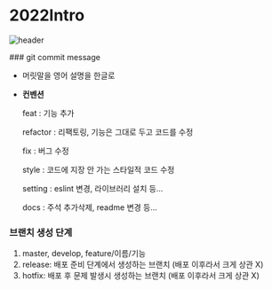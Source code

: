 # 2022Intro
![header](https://capsule-render.vercel.app/api?type=waving&color=0:feffb5,130:5ad17a&=auto&height=400&section=header&text=2022%20자기소개&fontSize=70&animation=scaleIn&fontColor=ffffff)

<p> ### git commit message

- 머릿말을 영어 설명을 한글로
- **컨벤션**
    
    feat : 기능 추가
    
    refactor : 리팩토링, 기능은 그대로 두고 코드를 수정
    
    fix : 버그 수정
  
    style : 코드에 지장 안 가는 스타일적 코드 수정
    
    setting : eslint 변경, 라이브러리 설치 등...
    
    docs : 주석 추가삭제, readme 변경 등...</p>

### 브랜치 생성 단계 

1. master, develop, feature/이름/기능
2. release: 배포 준비 단계에서 생성하는 브랜치 (배포 이후라서 크게 상관 X)
3. hotfix: 배포 후 문제 발생시 생성하는 브랜치 (배포 이후라서 크게 상관 X)
